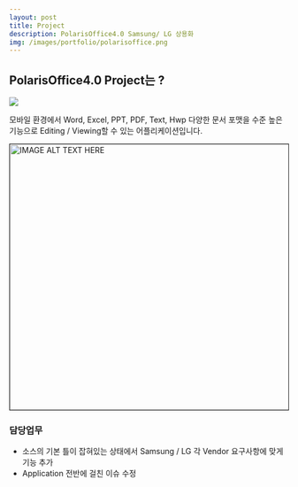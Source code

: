 ```yaml
---
layout: post
title: Project
description: PolarisOffice4.0 Samsung/ LG 상용화
img: /images/portfolio/polarisoffice.png
---
```


## PolarisOffice4.0 Project는 ?

<img src="https://www.educloud.co.kr/wp-content/uploads/2016/09/PolarisOffice%EB%A5%BCPC%EC%97%90%EC%84%A4%EC%B9%98%ED%95%98%EA%B8%B0_2.png"/>

모바일 환경에서 Word, Excel, PPT, PDF, Text, Hwp 다양한 문서 포맷을 수준 높은 기능으로 Editing / Viewing할 수 있는 어플리케이션입니다. 
  
<a href="https://www.youtube.com/watch?v=J2Q_YlkkbGg" 
target="_blank">
<img src="http://img.youtube.com/vi/J2Q_YlkkbGg/0.jpg" 
alt="IMAGE ALT TEXT HERE" width="640" height="480" border="1" /></a>

### 담당업무
 * 소스의 기본 틀이 잡혀있는 상태에서 Samsung / LG 각 Vendor 요구사항에 맞게 기능 추가
 * Application 전반에 걸친 이슈 수정